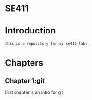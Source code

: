 # SE411
# Introduction 
    this is a repository for my se411 labs

# Chapters

## Chapter 1:git
first chapter is an intro for git
